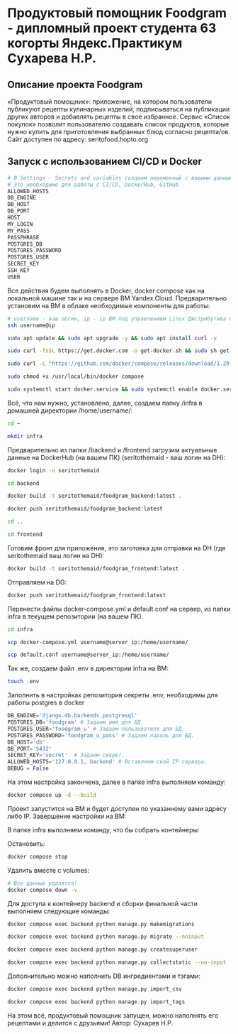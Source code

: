 # Продуктовый помощник Foodgram - дипломный проект студента 63 когорты Яндекс.Практикум Сухарева Н.Р.

## Описание проекта Foodgram

«Продуктовый помощник»: приложение, на котором пользователи публикуют рецепты кулинарных изделий, подписываться на публикации других авторов и добавлять рецепты в свое избранное.
Сервис «Список покупок» позволит пользователю создавать список продуктов, которые нужно купить для приготовления выбранных блюд согласно рецепта/ов.
Сайт доступен по адресу: seritofood.hopto.org

## Запуск с использованием CI/CD и Docker

```bash
# В Settings - Secrets and variables создаем переменный с вашими данными
# Это необходимо для работы с CI/CD, DockerHub, GitHub
ALLOWED_HOSTS
DB_ENGINE
DB_HOST
DB_PORT
HOST
MY_LOGIN
MY_PASS
PASSPHRASE
POSTGRES_DB
POSTGRES_PASSWORD
POSTGRES_USER
SECRET_KEY
SSH_KEY
USER
```

Все действия будем выполнять в Docker, docker compose как на локальной машине так и на сервере ВМ Yandex.Cloud.
Предварительно установим на ВМ в облаке необходимые компоненты для работы:

```bash
# username - ваш логин, ip - ip ВМ под управлением Linux Дистрибутива с пакетной базой deb.
ssh username@ip
```

```bash
sudo apt update && sudo apt upgrade -y && sudo apt install curl -y
```

```bash
sudo curl -fsSL https://get.docker.com -o get-docker.sh && sudo sh get-docker.sh && sudo rm get-docker.sh
```

```bash
sudo curl -L "https://github.com/docker/compose/releases/download/1.29.2/docker-compose-$(uname -s)-$(uname -m)" -o /usr/local/bin/docker compose
```

```bash
sudo chmod +x /usr/local/bin/docker compose
```

```bash
sudo systemctl start docker.service && sudo systemctl enable docker.service
```

Всё, что нам нужно, установлено, далее, создаем папку /infra в домашней директории /home/username/:

```bash
cd ~
```

```bash
mkdir infra
```

Предварительно из папки /backend и /frontend загрузим актуальные данные на DockerHub (на вашем ПК) (seritothemaid - ваш логин на DH):

```bash
docker login -u seritothemaid
```

```bash
cd backend
```

```bash
docker build -t seritothemaid/foodgram_backend:latest .
```

```bash
docker push seritothemaid/foodgram_backend:latest
```

```bash
cd ..
```

```bash
cd frontend
```

Готовим фронт для приложения, это заготовка для отправки на DH (где seritothemaid ваш логин на DH):
```bash
docker build -t seritothemaid/foodgram_frontend:latest .
```

Отправляем на DG:
```bash
docker push seritothemaid/foodgram_frontend:latest
```

Перенести файлы docker-compose.yml и default.conf на сервер, из папки infra в текущем репозитории (на вашем ПК).

```bash
cd infra
```

```bash
scp docker-compose.yml username@server_ip:/home/username/
```

```bash
scp default.conf username@server_ip:/home/username/
```

Так же, создаем файл .env в директории infra на ВМ:

```bash
touch .env
```

Заполнить в настройках репозитория секреты .env, необходимы для работы postgres в docker

```python
DB_ENGINE='django.db.backends.postgresql'
POSTGRES_DB='foodgram' # Задаем имя для БД.
POSTGRES_USER='foodgram_u' # Задаем пользователя для БД.
POSTGRES_PASSWORD='foodgram_u_pass' # Задаем пароль для БД.
DB_HOST='db'
DB_PORT='5432'
SECRET_KEY='secret'  # Задаем секрет.
ALLOWED_HOSTS='127.0.0.1, backend' # Вставляем свой IP сервера.
DEBUG = False
```

На этом настройка закончена, далее в папке infra выполняем команду:

```bash
docker compose up -d --build
```

Проект запустится на ВМ и будет доступен по указанному вами адресу либо IP. Завершение настройки на ВМ:

В папке infra выполняем команду, что бы собрать контейнеры:

Остановить: 

```bash
docker compose stop
```

Удалить вместе с volumes:

```bash
# Все данные удалятся!
docker compose down -v
``` 

Для доступа к контейнеру backend и сборки финальной части выполняем следующие команды:

```bash
docker compose exec backend python manage.py makemigrations
```

```bash
docker compose exec backend python manage.py migrate --noinput
```

```bash
docker compose exec backend python manage.py createsuperuser
```

```bash
docker compose exec backend python manage.py collectstatic --no-input
```

Дополнительно можно наполнить DB ингредиентами и тэгами:

```bash
docker compose exec backend python manage.py import_csv
```

```bash
docker compose exec backend python manage.py import_tags
```

На этом всё, продуктовый помощник запущен, можно наполнять его рецептами и делится с друзьями!
Автор: Сухарев Н.Р.
